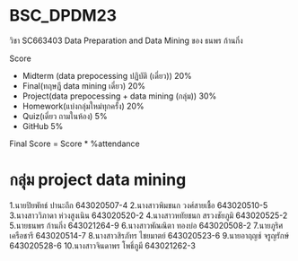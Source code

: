 # BSC_DPDM23
วิชา SC663403 Data Preparation and Data Mining ของ ธนพร ก้านกิ่ง

Score
- Midterm (data prepocessing ปฏิบัติ (เดี่ยว)) 20%
- Final(ทฤษฎี data mining เดี่ยว) 20%
- Project(data prepocessing + data mining (กลุ่ม)) 30%
- Homework(แบ่งกลุ่มใหม่ทุกครั้ง) 20%
- Quiz(เดี่ยว ถามในห้อง) 5%
- GitHub 5%
 
Final Score = Score * %attendance

# กลุ่ม project data mining
 1.นายปิยพัทธ์ ปานะถึก 643020507-4
 2.นางสาวพิมชนก วงศ์สายเชื้อ 643020510-5
 3.นางสาววิภาดา ห่วงสูงเนิน 643020520-2
 4.นางสาวหทัยชนก สรวงชัยภูมิ 643020525-2
 5.นายธนพร ก้านกิ่ง 643021264-9
 6.นางสาวพัณณิตา ทองบ่อ 643020508-2
 7.นายภูริศ เครือชารี 643020514-7
 8.นางสาวสิรภัทร ไชยมาตย์ 643020523-6
 9.นายอาฤญช์ จรูญรักษ์ 643020528-6
 10.นางสาวจินดาพร โพธิ์ภูมี  643021262-3

